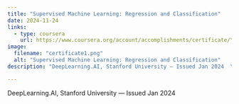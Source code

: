 ```yaml
---
title: "Supervised Machine Learning: Regression and Classification"
date: 2024-11-24
links:
  - type: coursera
    url: https://www.coursera.org/account/accomplishments/certificate/Y9815S6QCI3W
image:
  filename: "certificate1.png"
  alt: "Supervised Machine Learning: Regression and Classification"
description: "DeepLearning.AI, Stanford University — Issued Jan 2024  \nCredential ID: Y9815S6QCI3W  \n[View Certificate](https://www.coursera.org/account/accomplishments/certificate/Y9815S6QCI3W)"

---
```

DeepLearning.AI, Stanford University — Issued Jan 2024
